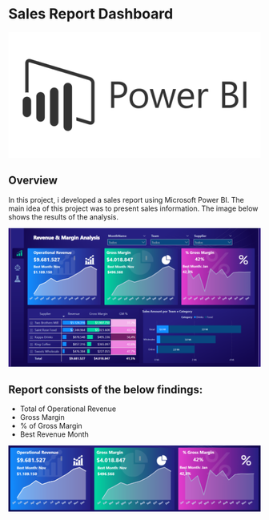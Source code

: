 # Sales Report Dashboard

<p align="center"><img src="Images/img.png" ></p>

## Overview
In this project, i developed a sales report using Microsoft Power BI. The main idea of this project was to present sales information. The image below shows the results of the analysis.

<p align="left"><img src="Images/Dashboard.png" ></p>

## Report consists of the below findings:

* Total of Operational Revenue
* Gross Margin
* % of  Gross Margin
* Best Revenue Month
<p align="left"><img src="Images/img02.png"   ></p>
